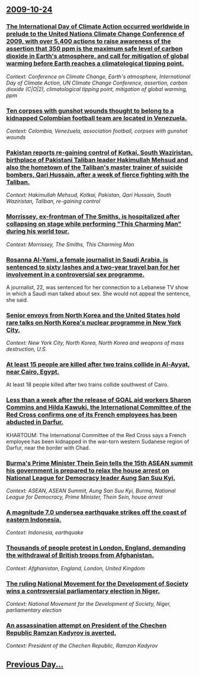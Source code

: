 ## [2009-10-24](/news/2009/10/24/index.md)

### [ The International Day of Climate Action occurred worldwide in prelude to the United Nations Climate Change Conference of 2009, with over 5,400 actions to raise awareness of the assertion that 350 ppm is the maximum safe level of carbon dioxide in Earth's atmosphere, and call for mitigation of global warming before Earth reaches a climatological tipping point. ](/news/2009/10/24/the-international-day-of-climate-action-occurred-worldwide-in-prelude-to-the-united-nations-climate-change-conference-of-2009-with-over-5.md)
_Context: Conference on Climate Change, Earth's atmosphere, International Day of Climate Action, UN Climate Change Conference, assertion, carbon dioxide (C|O|2), climatological tipping point, mitigation of global warming, ppm_

### [ Ten corpses with gunshot wounds thought to belong to a kidnapped Colombian football team are located in Venezuela. ](/news/2009/10/24/ten-corpses-with-gunshot-wounds-thought-to-belong-to-a-kidnapped-colombian-football-team-are-located-in-venezuela.md)
_Context: Colombia, Venezuela, association football, corpses with gunshot wounds_

### [ Pakistan reports re-gaining control of Kotkai, South Waziristan, birthplace of Pakistani Taliban leader Hakimullah Mehsud and also the hometown of the Taliban's master trainer of suicide bombers, Qari Hussain, after a week of fierce fighting with the Taliban. ](/news/2009/10/24/pakistan-reports-re-gaining-control-of-kotkai-south-waziristan-birthplace-of-pakistani-taliban-leader-hakimullah-mehsud-and-also-the-home.md)
_Context: Hakimullah Mehsud, Kotkai, Pakistan, Qari Hussain, South Waziristan, Taliban, re-gaining control_

### [ Morrissey, ex-frontman of The Smiths, is hospitalized after collapsing on stage while performing "This Charming Man" during his world tour. ](/news/2009/10/24/morrissey-ex-frontman-of-the-smiths-is-hospitalized-after-collapsing-on-stage-while-performing-this-charming-man-during-his-world-tour.md)
_Context: Morrissey, The Smiths, This Charming Man_

### [ Rosanna Al-Yami, a female journalist in Saudi Arabia, is sentenced to sixty lashes and a two-year travel ban for her involvement in a controversial sex programme. ](/news/2009/10/24/rosanna-al-yami-a-female-journalist-in-saudi-arabia-is-sentenced-to-sixty-lashes-and-a-two-year-travel-ban-for-her-involvement-in-a-contr.md)
A journalist, 22, was sentenced for her connection to a Lebanese TV show in which a Saudi man talked about sex. She would not appeal the sentence, she said.

### [ Senior envoys from North Korea and the United States hold rare talks on North Korea's nuclear programme in New York City. ](/news/2009/10/24/senior-envoys-from-north-korea-and-the-united-states-hold-rare-talks-on-north-korea-s-nuclear-programme-in-new-york-city.md)
_Context: New York City, North Korea, North Korea and weapons of mass destruction, U.S._

### [ At least 15 people are killed after two trains collide in Al-Ayyat, near Cairo, Egypt. ](/news/2009/10/24/at-least-15-people-are-killed-after-two-trains-collide-in-al-ayyat-near-cairo-egypt.md)
At least 18 people killed after two trains collide southwest of Cairo.

### [ Less than a week after the release of GOAL aid workers Sharon Commins and Hilda Kawuki, the International Committee of the Red Cross confirms one of its French employees has been abducted in Darfur. ](/news/2009/10/24/less-than-a-week-after-the-release-of-goal-aid-workers-sharon-commins-and-hilda-kawuki-the-international-committee-of-the-red-cross-confir.md)
KHARTOUM: The International Committee of the Red Cross says a French employee has been kidnapped in the war-torn western Sudanese region of Darfur, near the border with Chad.

### [ Burma's Prime Minister Thein Sein tells the 15th ASEAN summit his government is prepared to relax the house arrest on National League for Democracy leader Aung San Suu Kyi. ](/news/2009/10/24/burma-s-prime-minister-thein-sein-tells-the-15th-asean-summit-his-government-is-prepared-to-relax-the-house-arrest-on-national-league-for-d.md)
_Context: ASEAN, ASEAN Summit, Aung San Suu Kyi, Burma, National League for Democracy, Prime Minister, Thein Sein, house arrest_

### [ A magnitude 7.0 undersea earthquake strikes off the coast of eastern Indonesia. ](/news/2009/10/24/a-magnitude-7-0-undersea-earthquake-strikes-off-the-coast-of-eastern-indonesia.md)
_Context: Indonesia, earthquake_

### [ Thousands of people protest in London, England, demanding the withdrawal of British troops from Afghanistan. ](/news/2009/10/24/thousands-of-people-protest-in-london-england-demanding-the-withdrawal-of-british-troops-from-afghanistan.md)
_Context: Afghanistan, England, London, United Kingdom_

### [ The ruling National Movement for the Development of Society wins a controversial parliamentary election in Niger. ](/news/2009/10/24/the-ruling-national-movement-for-the-development-of-society-wins-a-controversial-parliamentary-election-in-niger.md)
_Context: National Movement for the Development of Society, Niger, parliamentary election_

### [ An assassination attempt on President of the Chechen Republic Ramzan Kadyrov is averted. ](/news/2009/10/24/an-assassination-attempt-on-president-of-the-chechen-republic-ramzan-kadyrov-is-averted.md)
_Context: President of the Chechen Republic, Ramzan Kadyrov_

## [Previous Day...](/news/2009/10/23/index.md)


